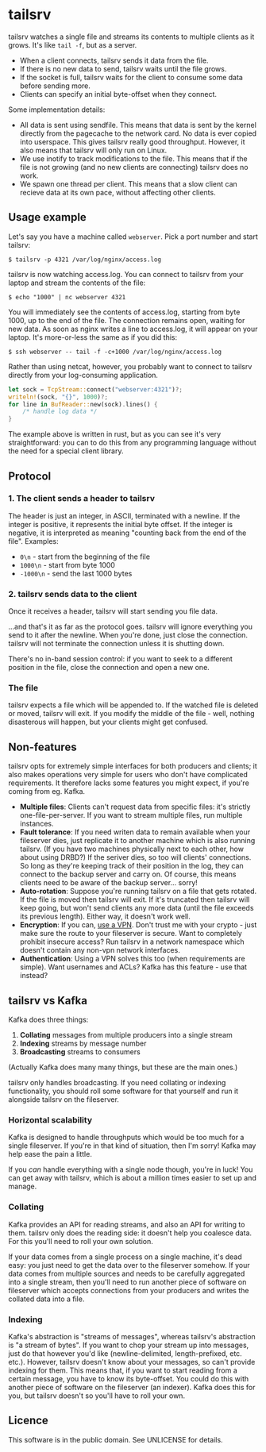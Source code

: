 # tailsrv

tailsrv watches a single file and streams its contents to multiple clients as it grows.
It's like `tail -f`, but as a server.

* When a client connects, tailsrv sends it data from the file.
* If there is no new data to send, tailsrv waits until the file grows.
* If the socket is full, tailsrv waits for the client to consume some data before sending more.
* Clients can specify an initial byte-offset when they connect.

Some implementation details:

* All data is sent using sendfile.  This means that data is sent by the kernel
  directly from the pagecache to the network card.  No data is ever copied
  into userspace.  This gives tailsrv really good throughput.  However,
  it also means that tailsrv will only run on Linux.
* We use inotify to track modifications to the file.  This means that if the
  file is not growing (and no new clients are connecting) tailsrv does no work.
* We spawn one thread per client.  This means that a slow client can recieve
  data at its own pace, without affecting other clients.

## Usage example

Let's say you have a machine called `webserver`.  Pick a port number and
start tailsrv:

```console
$ tailsrv -p 4321 /var/log/nginx/access.log
```

tailsrv is now watching access.log.  You can connect to tailsrv from your
laptop and stream the contents of the file:

```console
$ echo "1000" | nc webserver 4321
```

You will immediately see the contents of access.log, starting from byte 1000,
up to the end of the file.  The connection remains open, waiting for new data.
As soon as nginx writes a line to access.log, it will appear on your laptop.
It's more-or-less the same as if you did this:

```console
$ ssh webserver -- tail -f -c+1000 /var/log/nginx/access.log
```

Rather than using netcat, however, you probably want to connect to tailsrv
directly from your log-consuming application.

```rust
let sock = TcpStream::connect("webserver:4321")?;
writeln!(sock, "{}", 1000)?;
for line in BufReader::new(sock).lines() {
    /* handle log data */
}
```

The example above is written in rust, but as you can see it's very
straightforward: you can to do this from any programming language without
the need for a special client library.


## Protocol

### 1. The client sends a header to tailsrv

The header is just an integer, in ASCII, terminated with a newline.  If the
integer is positive, it represents the initial byte offset.  If the integer
is negative, it is interpreted as meaning "counting back from the end of
the file".  Examples:

* `0\n` - start from the beginning of the file
* `1000\n` - start from byte 1000
* `-1000\n` - send the last 1000 bytes

### 2. tailsrv sends data to the client

Once it receives a header, tailsrv will start sending you file data.

...and that's it as far as the protocol goes.
tailsrv will ignore everything you send to it after the newline.
When you're done, just close the connection.
tailsrv will not terminate the connection unless it is shutting down.

There's no in-band session control: if you want to seek to a different
position in the file, close the connection and open a new one.

### The file

tailsrv expects a file which will be appended to.  If the watched file is
deleted or moved, tailsrv will exit.  If you modify the middle of the file -
well, nothing disasterous will happen, but your clients might get confused.


## Non-features

tailsrv opts for extremely simple interfaces for both producers and clients; it
also makes operations very simple for users who don't have complicated
requirements.  It therefore lacks some features you might expect, if you're
coming from eg. Kafka.

* **Multiple files**: Clients can't request data from specific files: it's
  strictly one-file-per-server.  If you want to stream multiple files,
  run multiple instances.
* **Fault tolerance**:  If you need writen data to remain available when your
  fileserver dies, just replicate it to another machine which is also running
  tailsrv.  (If you have two machines physically next to each other, how about
  using DRBD?)  If the seriver dies, so too will clients' connections.  So long
  as they're keeping track of their position in the log, they can connect to
  the backup server and carry on.  Of course, this means clients need to be
  aware of the backup server... sorry!
* **Auto-rotation**: Suppose you're running tailsrv on a file that gets
  rotated.  If the file is moved then tailsrv will exit.  If it's truncated
  then tailsrv will keep going, but won't send clients any more data (until
  the file exceeds its previous length).  Either way, it doesn't work well.
* **Encryption**:  If you can, [use a VPN][wireguard].  Don't trust me with
  your crypto - just make sure the route to your fileserver is secure.  Want to
  completely prohibit insecure access?  Run tailsrv in a network namespace
  which doesn't contain any non-vpn network interfaces.
* **Authentication**: Using a VPN solves this too (when requirements
  are simple).  Want usernames and ACLs?  Kafka has this feature - use
  that instead?

[wireguard]: https://www.wireguard.com


## tailsrv vs Kafka

Kafka does three things:

1. **Collating** messages from multiple producers into a single stream
2. **Indexing** streams by message number
3. **Broadcasting** streams to consumers

(Actually Kafka does many many things, but these are the main ones.)

tailsrv only handles broadcasting.  If you need collating or indexing
functionality, you should roll some software for that yourself and run it
alongside tailsrv on the fileserver.

### Horizontal scalability

Kafka is designed to handle throughputs which would be too much for a
single fileserver.  If you're in that kind of situation, then I'm sorry!
Kafka may help ease the pain a little.

If you _can_ handle everything with a single node though, you're in luck!
You can get away with tailsrv, which is about a million times easier to
set up and manage.

### Collating

Kafka provides an API for reading streams, and also an API for writing to
them.  tailsrv only does the reading side: it doesn't help you coalesce data.
For this you'll need to roll your own solution.

If your data comes from a single process on a single machine, it's dead easy:
you just need to get the data over to the fileserver somehow.  If your data
comes from multiple sources and needs to be carefully aggregated into a single
stream, then you'll need to run another piece of software on fileserver
which accepts connections from your producers and writes the collated data
into a file.

### Indexing

Kafka's abstraction is "streams of messages", whereas tailsrv's abstraction is
"a stream of bytes".  If you want to chop your stream up into messages, just
do that however you'd like (newline-delimited, length-prefixed, etc. etc.).
However, tailsrv doesn't know about your messages, so can't provide indexing
for them.  This means that, if you want to start reading from a certain
message, you have to know its byte-offset.  You could do this with another
piece of software on the fileserver (an indexer).  Kafka does this for you,
but tailsrv doesn't so you'll have to roll your own.


## Licence

This software is in the public domain.  See UNLICENSE for details.
